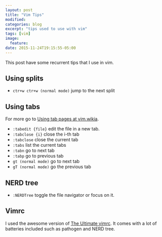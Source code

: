 ```yaml
---
layout: post
title: "Vim Tips"
modified:
categories: blog
excerpt: "tips used to use with vim"
tags: [vim]
image:
  feature:
date: 2015-11-24T19:15:55-05:00
---
```


This post have some recurrent tips that I use in vim.

## Using splits

* `ctr+w ctr+w (normal mode)` jump to the next split

## Using tabs

For more go to <a target="null" href="http://vim.wikia.com/wiki/Using_tab_pages">Using tab pages at vim.wikia</a>.

* `:tabedit {file}` edit the file in a new tab.
* `:tabclose {i}` close the i-th tab
* `:tabclose` close the current tab
* `:tabs` list the current tabs
* `:tabn` go to next tab
* `:tabp` go to previous tab
* `gt (normal mode)` go to next tab
* `gT (normal mode)` go the previous tab

## NERD tree

* `:NERDTree` toggle the file navigator or focus on it.

## Vimrc

I used the awesome version of <a target="null" href="https://github.com/amix/vimrc">The Ultimate vimrc</a>. It comes with a lot of batteries included such as pathogen and NERD tree.
